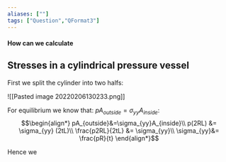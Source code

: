 ```yaml
---
aliases: [""]
tags: ["Question","QFormat3"]
---
```


#### How can we calculate
## Stresses in a cylindrical pressure vessel
First we split the cylinder into two halfs:

![[Pasted image 20220206130233.png]]

For equilibrium we know that: $pA_{outside}=\sigma_{yy}A_{inside}$:
$$\begin{align*}
pA_{outside}&=\sigma_{yy}A_{inside}\\
p(2RL) &= \sigma_{yy} (2tL)\\
\frac{p2RL}{2tL} &= \sigma_{yy}\\
\sigma_{yy}&= \frac{pR}{t}
\end{align*}$$

Hence we 
